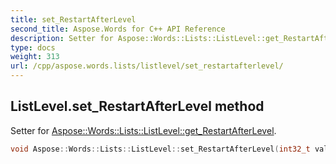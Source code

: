 ```yaml
---
title: set_RestartAfterLevel
second_title: Aspose.Words for C++ API Reference
description: Setter for Aspose::Words::Lists::ListLevel::get_RestartAfterLevel. 
type: docs
weight: 313
url: /cpp/aspose.words.lists/listlevel/set_restartafterlevel/
---
```

## ListLevel.set_RestartAfterLevel method


Setter for [Aspose::Words::Lists::ListLevel::get_RestartAfterLevel](../get_restartafterlevel/).

```cpp
void Aspose::Words::Lists::ListLevel::set_RestartAfterLevel(int32_t value)
```

